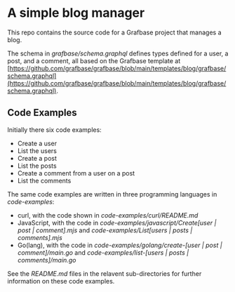 # A simple blog manager

This repo contains the source code for a Grafbase project that manages a blog.

The schema in *grafbase/schema.graphql* defines
types defined for a user, a post, and a comment,
all based on the Grafbase template at
[https://github.com/grafbase/grafbase/blob/main/templates/blog/grafbase/schema.graphql](https://github.com/grafbase/grafbase/blob/main/templates/blog/grafbase/schema.graphql).

## Code Examples

Initially there six code examples:

* Create a user
* List the users
* Create a post
* List the posts
* Create a comment from a user on a post
* List the comments

The same code examples are written in three programming languages in *code-examples*:

* curl, with the code shown in *code-examples/curl/README.md*
* JavaScript, with the code in *code-examples/javascript/Create[user | post | comment].mjs* 
  and *code-examples/List[users | posts | comments].mjs*
* Go(lang), with the code in *code-examples/golang/create-[user | post | comment]/main.go* 
  and *code-examples/list-[users | posts | comments]/main.go*

See the *README.md* files in the relavent sub-directories for further information on these code examples.
